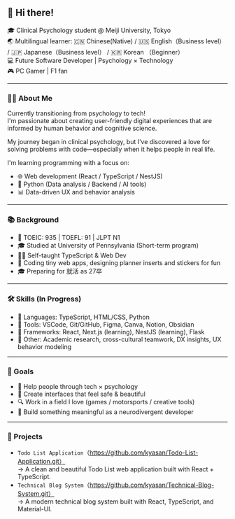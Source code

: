 ## 👋 Hi there!

🎓 Clinical Psychology student @ Meiji University, Tokyo  
🌏 Multilingual learner: 🇨🇳 Chinese(Native) / 🇺🇸 English（Business level） / 🇯🇵 Japanese（Business level） / 🇰🇷 Korean （Beginner）  
💻 Future Software Developer | Psychology × Technology  
🎮 PC Gamer | F1 fan  


---


### 👩‍💻 About Me

Currently transitioning from psychology to tech!  
I'm passionate about creating user-friendly digital experiences that are informed by human behavior and cognitive science.

My journey began in clinical psychology, but I’ve discovered a love for solving problems with code—especially when it helps people in real life.

I'm learning programming with a focus on:
- 🌐 Web development (React / TypeScript / NestJS)
- 🐍 Python (Data analysis / Backend / AI tools)
- 📊 Data-driven UX and behavior analysis


---


### 📚 Background  

- 📘 TOEIC: 935 | TOEFL: 91 | JLPT N1  
- 🎓 Studied at University of Pennsylvania (Short-term program)  
- 👩‍💻 Self-taught TypeScript & Web Dev  
- 💾 Coding tiny web apps, designing planner inserts and stickers for fun  
- 🎓 Preparing for 就活 as 27卒  


---


### 🛠 Skills (In Progress)

- 💬 Languages: TypeScript, HTML/CSS, Python
- 🧰 Tools: VSCode, Git/GitHub, Figma, Canva, Notion, Obsidian  
- 🔧 Frameworks: React, Next.js (learning), NestJS (learning), Flask  
- 🧠 Other: Academic research, cross-cultural teamwork, DX insights, UX behavior modeling


---


### 🧡 Goals  

- 🤝 Help people through tech × psychology  
- 🎨 Create interfaces that feel safe & beautiful  
- 🔍 Work in a field I love (games / motorsports / creative tools)  
- 🧸 Build something meaningful as a neurodivergent developer

  
---

### 📌 Projects

-  `Todo List Application`（https://github.com/kyasan/Todo-List-Application.git）  
  → A clean and beautiful Todo List web application built with React + TypeScript.
-  `Technical Blog System`（https://github.com/kyasan/Technical-Blog-System.git）  
  → A modern technical blog system built with React, TypeScript, and Material-UI.
